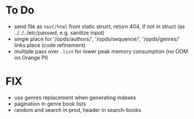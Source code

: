 # To Do

- send file as `text/html` from static struct, return 404, if not in struct (as ../../../etc/passwd, e.g. sanitize input)
- single place for '/opds/authors/', '/opds/sequence/', '/opds/genres/' links place (code refinement)
- multiple pass over `.list` for lower peak memory consumption (no OOM on Orange PI)

# FIX

- use genres replacement when generating indexes
- pagination in genre book lists
- random and search in prod, header in search-books
